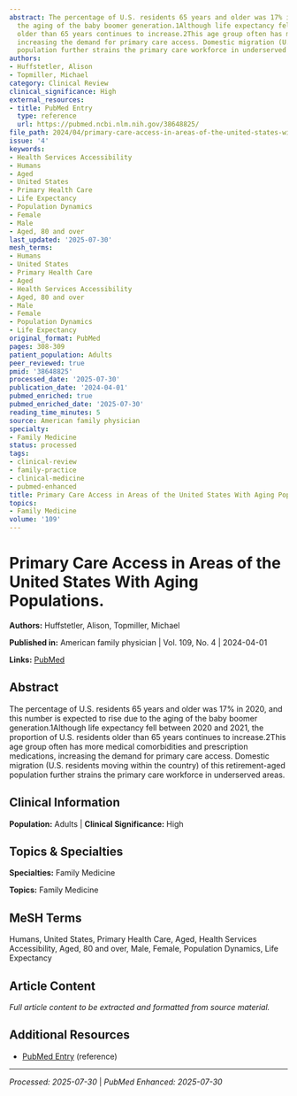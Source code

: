 ```yaml
---
abstract: The percentage of U.S. residents 65 years and older was 17% in 2020, and this number is expected to rise due to
  the aging of the baby boomer generation.1Although life expectancy fell between 2020 and 2021, the proportion of U.S. residents
  older than 65 years continues to increase.2This age group often has more medical comorbidities and prescription medications,
  increasing the demand for primary care access. Domestic migration (U.S. residents moving within the country) of this retirement-aged
  population further strains the primary care workforce in underserved areas.
authors:
- Huffstetler, Alison
- Topmiller, Michael
category: Clinical Review
clinical_significance: High
external_resources:
- title: PubMed Entry
  type: reference
  url: https://pubmed.ncbi.nlm.nih.gov/38648825/
file_path: 2024/04/primary-care-access-in-areas-of-the-united-states-with-aging.md
issue: '4'
keywords:
- Health Services Accessibility
- Humans
- Aged
- United States
- Primary Health Care
- Life Expectancy
- Population Dynamics
- Female
- Male
- Aged, 80 and over
last_updated: '2025-07-30'
mesh_terms:
- Humans
- United States
- Primary Health Care
- Aged
- Health Services Accessibility
- Aged, 80 and over
- Male
- Female
- Population Dynamics
- Life Expectancy
original_format: PubMed
pages: 308-309
patient_population: Adults
peer_reviewed: true
pmid: '38648825'
processed_date: '2025-07-30'
publication_date: '2024-04-01'
pubmed_enriched: true
pubmed_enriched_date: '2025-07-30'
reading_time_minutes: 5
source: American family physician
specialty:
- Family Medicine
status: processed
tags:
- clinical-review
- family-practice
- clinical-medicine
- pubmed-enhanced
title: Primary Care Access in Areas of the United States With Aging Populations.
topics:
- Family Medicine
volume: '109'
---
```


# Primary Care Access in Areas of the United States With Aging Populations.

**Authors:** Huffstetler, Alison, Topmiller, Michael

**Published in:** American family physician | Vol. 109, No. 4 | 2024-04-01

**Links:** [PubMed](https://pubmed.ncbi.nlm.nih.gov/38648825/)

## Abstract

The percentage of U.S. residents 65 years and older was 17% in 2020, and this number is expected to rise due to the aging of the baby boomer generation.1Although life expectancy fell between 2020 and 2021, the proportion of U.S. residents older than 65 years continues to increase.2This age group often has more medical comorbidities and prescription medications, increasing the demand for primary care access. Domestic migration (U.S. residents moving within the country) of this retirement-aged population further strains the primary care workforce in underserved areas.

## Clinical Information

**Population:** Adults | **Clinical Significance:** High

## Topics & Specialties

**Specialties:** Family Medicine

**Topics:** Family Medicine

## MeSH Terms

Humans, United States, Primary Health Care, Aged, Health Services Accessibility, Aged, 80 and over, Male, Female, Population Dynamics, Life Expectancy

## Article Content

*Full article content to be extracted and formatted from source material.*

## Additional Resources

- [PubMed Entry](https://pubmed.ncbi.nlm.nih.gov/38648825/) (reference)

---

*Processed: 2025-07-30* | *PubMed Enhanced: 2025-07-30*
